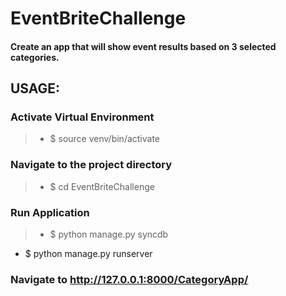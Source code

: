 # EventBriteChallenge
#### Create an app that will show event results based on 3 selected categories.

## USAGE:

### Activate Virtual Environment
> * $ source venv/bin/activate


### Navigate to the project directory
> * $ cd EventBriteChallenge

### Run Application
> * $ python manage.py syncdb
* $ python manage.py runserver

### Navigate to http://127.0.0.1:8000/CategoryApp/
